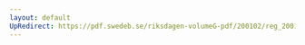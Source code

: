```yaml
---
layout: default
UpRedirect: https://pdf.swedeb.se/riksdagen-volumeG-pdf/200102/reg_200102/reg_200102_0438.pdf
---
```

